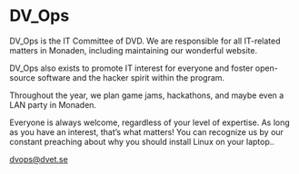 # DV_Ops 
DV_Ops is the IT Committee of
DVD. We are responsible for all
IT-related matters in Monaden,
including maintaining our wonderful website.

DV_Ops also exists to promote
IT interest for everyone and
foster open-source software
and the hacker spirit within the
program.

Throughout the year, we plan
game jams, hackathons, and
maybe even a LAN party in Monaden.

Everyone is always welcome,
regardless of your level of expertise. As long as you have an interest, that’s what matters! You
can recognize us by our constant
preaching about why you should
install Linux on your laptop..

[dvops@dvet.se](mailto:dvops@dvet.se)